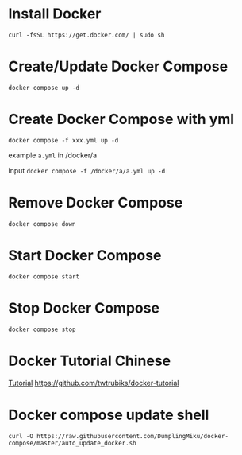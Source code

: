 # Install Docker
`curl -fsSL https://get.docker.com/ | sudo sh`
# Create/Update Docker Compose
`docker compose up -d`
# Create Docker Compose with yml
`docker compose -f xxx.yml up -d`

example `a.yml` in /docker/a

input `docker compose -f /docker/a/a.yml up -d`
# Remove Docker Compose
`docker compose down`
# Start Docker Compose
`docker compose start`
# Stop Docker Compose
`docker compose stop`
# Docker Tutorial Chinese
[Tutorial](https://github.com/twtrubiks/docker-tutorial) https://github.com/twtrubiks/docker-tutorial
# Docker compose update shell
`curl -O https://raw.githubusercontent.com/DumplingMiku/docker-compose/master/auto_update_docker.sh`

